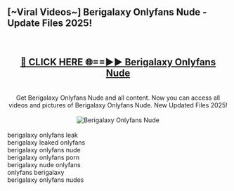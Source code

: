 <h2>[~Viral Videos~] Berigalaxy Onlyfans Nude - Update Files 2025!</h2>
<br>
<div align="center">
<h2><a href="https://betterlinks.top/A2PfLJ" rel="nofollow">🔴 CLICK HERE 🌐==►► Berigalaxy Onlyfans Nude</a></h2>
<br>
Get Berigalaxy Onlyfans Nude and all content. Now you can access all videos and pictures of Berigalaxy Onlyfans Nude. New Updated Files 2025!
<br>
<br>
<a href="https://betterlinks.top/A2PfLJ" rel="nofollow" data-target="animated-image.originalLink"><img src="https://i.ibb.co.com/WyWwxjT/player-gif2.gif" alt="Berigalaxy Onlyfans Nude" style="max-width: 100%; display: inline-block;" data-target="animated-image.originalImage"></a>
</div>
<br>
berigalaxy onlyfans leak<br>
berigalaxy leaked onlyfans<br>
berigalaxy onlyfans nude<br>
berigalaxy onlyfans porn<br>
berigalaxy nude onlyfans<br>
onlyfans berigalaxy<br>
berigalaxy onlyfans nudes